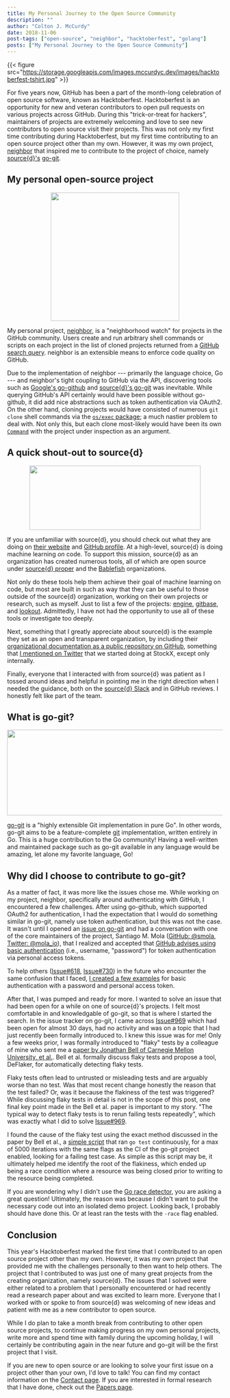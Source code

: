 ```yaml
---
title: My Personal Journey to the Open Source Community
description: ""
author: "Colton J. McCurdy"
date: 2018-11-06
post-tags: ["open-source", "neighbor", "hacktoberfest", "golang"]
posts: ["My Personal Journey to the Open Source Community"]
---
```



{{< figure src="https://storage.googleapis.com/images.mccurdyc.dev/images/hacktoberfest-tshirt.jpg" >}}

For five years now, GitHub has been a part of the month-long celebration of open
source software, known as Hacktoberfest. Hacktoberfest is an opportunity for new and
veteran contributors to open pull requests on various projects across GitHub. During
this "trick-or-treat for hackers", maintainers of projects are extremely welcoming and love
to see new contributors to open source visit their projects. This was not only my
first time contributing during Hacktoberfest, but my first time contributing to an
open source project other than my own. However, it was my own project, [neighbor](https://github.com/mccurdyc/neighbor)
that inspired me to contribute to the project of choice, namely [source{d}'s](https://sourced.tech/)
[go-git](https://github.com/src-d/go-git).

## My personal open-source project

<p align="center">
  <img src="https://storage.googleapis.com/images.mccurdyc.dev/images/neighbor.png" width="300" height="300">
</p>

My personal project, [neighbor](https://github.com/mccurdyc/neighbor), is a
"neighborhood watch" for projects in the GitHub community. Users
create and run arbitrary shell commands or scripts on each project in the list
of cloned projects returned from a [GitHub search query](https://developer.github.com/v3/search/#search-repositories).
neighbor is an extensible means to enforce code quality on GitHub.

Due to the implementation of neighbor --- primarily the language choice, Go --- and
neighbor's tight coupling to GitHub via the API, discovering tools such as [Google's go-github](https://github.com/google/go-github)
and [source{d}'s go-git](https://github.com/src-d/go-git) was inevitable. While
querying GitHub's API certainly would have been possible without go-github, it
did add nice abstractions such as token authentication via OAuth2. On the other
hand, cloning projects would have consisted of numerous `git clone` shell commands via the
[`os/exec` package](https://golang.org/pkg/os/exec/); a much nastier problem to deal with. Not only this, but each
clone most-likely would have been its own [`Command`](https://golang.org/pkg/os/exec/#Command)
with the project under inspection as an argument.

## A quick shout-out to source{d}

<p align="center">
  <img src="https://storage.googleapis.com/images.mccurdyc.dev/images/sourced.jpg" width="400" height="150">
</p>

If you are unfamiliar with source{d}, you should check out what they are doing
on [their website](https://sourced.tech) and [GitHub profile](https://github.com/src-d).
At a high-level, source{d} is doing machine learning *on* code. To support this
mission, source{d} as an organization has created numerous tools, all of which are open source
under [source{d} proper](https://github.com/src-d) and the [Bablefish](https://github.com/bblfsh) organizations.

Not only do these tools help them achieve their goal of machine learning on code,
but most are built in such as way that they can be useful to those outside of
the source{d} organization, working on their own projects or research, such as myself.
Just to list a few of the projects: [engine](https://github.com/src-d/engine),
[gitbase](https://github.com/src-d/gitbase), and [lookout](https://github.com/src-d/lookout).
Admittedly, I have not had the opportunity to use all of these tools or investigate too deeply.

Next, something that I greatly appreciate about source{d} is the example they
set as an open and transparent organization, by including their [organizational documentation as
a public repository on GitHub](https://github.com/src-d/guide), something that [I mentioned
on Twitter](https://twitter.com/McCurdyColton/status/1041665070651125760) that we
started doing at StockX, except only internally.

Finally, everyone that I interacted with from source{d} was patient as I tossed
around ideas and helpful in pointing me in the right direction when I needed the
guidance, both on the [source{d} Slack](https://sourced-community.slack.com) and
in GitHub reviews. I honestly felt like part of the team.

## What is go-git?

<p align="center">
  <img src="https://storage.googleapis.com/images.mccurdyc.dev/images/go-git.png" width="700" height="200">
</p>

[go-git](https://github.com/src-d/go-git) is a "highly extensible Git implementation
in pure Go". In other words, go-git aims to be a feature-complete [git](https://git-scm.com/) implementation,
written entirely in Go. This is a huge contribution to the Go community! Having a
well-written and maintained package such as go-git available in any language would
be amazing, let alone my favorite language, Go!

## Why did I choose to contribute to go-git?

As a matter of fact, it was more like the issues chose me. While working on my
project, neighbor, specifically around authenticating with GitHub, I encountered
a few challenges. After using go-github, which supported OAuth2 for authentication,
I had the expectation that I would do something similar in go-git, namely use token
authentication, but this was not the case. It wasn't until I opened an [issue on
go-git](https://github.com/src-d/go-git/issues/999) and had a conversation with
one of the core maintainers of the project, Santiago M. Mola ([GitHub: @smola](https://github.com/smola), [Twitter: @mola_io](https://twitter.com/mola_io?lang=en)),
that I realized and accepted that [GitHub advises using basic authentication](https://help.github.com/articles/creating-a-personal-access-token-for-the-command-line/)
(i.e., username, "password") for token authentication via personal access tokens.

To help others ([Issue#618](https://github.com/src-d/go-git/issues/61), [Issue#730](https://github.com/src-d/go-git/issues/73))
in the future who encounter the same confusion that I faced, [I created a few examples](https://github.com/src-d/go-git/pull/990)
for basic authentication with a password and personal access token.

After that, I was pumped and ready for more. I wanted to solve an issue that had
been open for a while on one of source{d}'s projects. I felt most comfortable
in and knowledgable of go-git, so that is where I started the search. In the issue
tracker on go-git, I came across [Issue#969](https://github.com/src-d/go-git/issues/969)
which had been open for almost 30 days, had no activity and was on a topic that
I had just recently been formally introduced to. I knew this issue was for me!
Only a few weeks prior, I was formally introduced to "flaky" tests by a colleague of mine who sent
me a [paper by Jonathan Bell of Carnegie Mellon University, et al.](https://www.jonbell.net/icse18-deflaker.pdf).
Bell et al. formally discuss flaky tests and propose a tool, DeFlaker, for automatically
detecting flaky tests.

Flaky tests often lead to untrusted or misleading tests and are arguably worse
than no test. Was that most recent change honestly the reason that the test failed?
Or, was it because the flakiness of the test was triggered? While discussing
flaky tests in detail is not in the scope of this post, one final key point made in the Bell
et al. paper is important to my story. "The typical way to detect flaky tests is to rerun
failing tests repeatedly", which was exactly what I did to solve [Issue#969](https://github.com/src-d/go-git/issues/969).

I found the cause of the flaky test using the exact method discussed in the paper
by Bell et al., a [simple script](https://gist.github.com/mccurdyc/5b39f971a122544e02e1e21c639a1e67)
that ran `go test` continuously, for a max of 5000 iterations with the same flags
as the CI of the go-git project enabled, looking for a failing test case. As simple
as this script may be, it ultimately helped me identify the root of the flakiness,
which ended up being a race condition where a resource was being closed prior to
writing to the resource being completed.

If you are wondering why I didn't use the [Go race detector](https://blog.golang.org/race-detector),
you are asking a great question! Ultimately, the reason was because I didn't want
to pull the necessary code out into an isolated demo project. Looking back, I probably
should have done this. Or at least ran the tests with the `-race` flag enabled.

## Conclusion

This year's Hacktoberfest marked the first time that I contributed to an open
source project other than my own. However, it was my own project that provided me
with the challenges personally to then want to help others. The project that I
contributed to was just one of many great projects from the creating organization,
namely source{d}. The issues that I solved were either related to a problem that
I personally encountered or had recently read a research paper about and was excited
to learn more. Everyone that I worked with or spoke to from source{d} was welcoming
of new ideas and patient with me as a new contributor to open source.

While I do plan to take a month break from contributing to other open source projects,
to continue making progress on my own personal projects, write more and spend time
with family during the upcoming holiday, I will certainly be contributing again
in the near future and go-git will be the first project that I visit.

If you are new to open source or are looking to solve your first issue on a project
other than your own, I'd love to talk! You can find my contact information on
the [Contact page](/contact). If you are interested in
formal research that I have done, check out the [Papers page](/papers).
